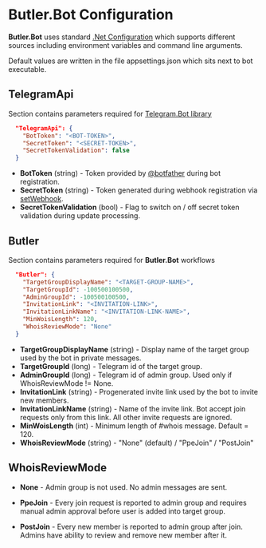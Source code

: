 # Butler.Bot Configuration

**Butler.Bot** uses standard [.Net Configuration](https://learn.microsoft.com/en-us/dotnet/core/extensions/configuration) which supports different sources including environment variables and command line arguments.

Default values are written in the file appsettings.json which sits next to bot executable.


## TelegramApi

Section contains parameters required for [Telegram.Bot library](https://github.com/TelegramBots/Telegram.Bot)

```json
  "TelegramApi": {
    "BotToken": "<BOT-TOKEN>",
    "SecretToken": "<SECRET-TOKEN>",
    "SecretTokenValidation": false
  }
```

* **BotToken** (string) - Token provided by [@botfather](https://t.me/botfather) during bot registration.
* **SecretToken** (string) - Token generated during webhook registration via [setWebhook](https://core.telegram.org/bots/api#setwebhook).
* **SecretTokenValidation** (bool) - Flag to switch on / off secret token validation during update processing.

## Butler

Section contains parameters required for **Butler.Bot** workflows

```json
  "Butler": {
    "TargetGroupDisplayName": "<TARGET-GROUP-NAME>",
    "TargetGroupId": -100500100500,
    "AdminGroupId": -100500100500,
    "InvitationLink": "<INVITATION-LINK>",
    "InvitationLinkName": "<INVITATION-LINK-NAME>",
    "MinWoisLength": 120,
    "WhoisReviewMode": "None"
  }
```

* **TargetGroupDisplayName** (string) - Display name of the target group used by the bot in private messages.
* **TargetGroupId** (long) - Telegram id of the target group.
* **AdminGroupId** (long) - Telegram id of admin group. Used only if WhoisReviewMode != None.
* **InvitationLink** (string) - Progenerated invite link used by the bot to invite new members.
* **InvitationLinkName** (string) - Name of the invite link. Bot accept join requests only from this link. All other invite requests are ignored.
* **MinWoisLength** (int) - Minimum length of #whois message. Default = 120.
* **WhoisReviewMode** (string) - "None" (default) / "PpeJoin" / "PostJoin"

## WhoisReviewMode

* **None** - Admin group is not used. No admin messages are sent.

* **PpeJoin** - Every join request is reported to admin group and requires manual admin approval before user is added into target group.

* **PostJoin** - Every new member is reported to admin group after join. Admins have ability to review and remove new member after it.
